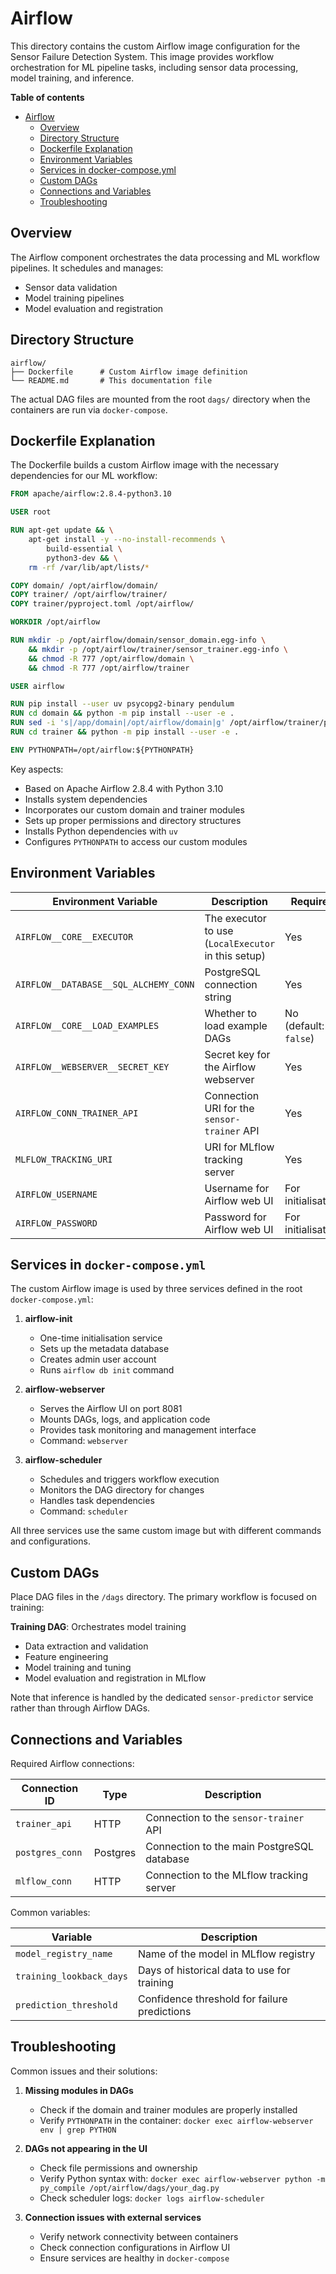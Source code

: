 # Airflow

This directory contains the custom Airflow image configuration for the Sensor Failure Detection System. This image provides workflow orchestration for ML pipeline tasks, including sensor data processing, model training, and inference.

**Table of contents**
- [Airflow](#airflow)
  - [Overview](#overview)
  - [Directory Structure](#directory-structure)
  - [Dockerfile Explanation](#dockerfile-explanation)
  - [Environment Variables](#environment-variables)
  - [Services in docker-compose.yml](#services-in-docker-composeyml)
  - [Custom DAGs](#custom-dags)
  - [Connections and Variables](#connections-and-variables)
  - [Troubleshooting](#troubleshooting)

## Overview

The Airflow component orchestrates the data processing and ML workflow pipelines. It schedules and manages:
- Sensor data validation
- Model training pipelines
- Model evaluation and registration

## Directory Structure

```
airflow/
├── Dockerfile      # Custom Airflow image definition
└── README.md       # This documentation file
```

The actual DAG files are mounted from the root `dags/` directory when the containers are run via `docker-compose`.

## Dockerfile Explanation

The Dockerfile builds a custom Airflow image with the necessary dependencies for our ML workflow:

```dockerfile
FROM apache/airflow:2.8.4-python3.10

USER root

RUN apt-get update && \
    apt-get install -y --no-install-recommends \
        build-essential \
        python3-dev && \
    rm -rf /var/lib/apt/lists/*

COPY domain/ /opt/airflow/domain/
COPY trainer/ /opt/airflow/trainer/
COPY trainer/pyproject.toml /opt/airflow/

WORKDIR /opt/airflow

RUN mkdir -p /opt/airflow/domain/sensor_domain.egg-info \
    && mkdir -p /opt/airflow/trainer/sensor_trainer.egg-info \
    && chmod -R 777 /opt/airflow/domain \
    && chmod -R 777 /opt/airflow/trainer

USER airflow

RUN pip install --user uv psycopg2-binary pendulum
RUN cd domain && python -m pip install --user -e .
RUN sed -i 's|/app/domain|/opt/airflow/domain|g' /opt/airflow/trainer/pyproject.toml
RUN cd trainer && python -m pip install --user -e .

ENV PYTHONPATH=/opt/airflow:${PYTHONPATH}
```

Key aspects:
- Based on Apache Airflow 2.8.4 with Python 3.10
- Installs system dependencies
- Incorporates our custom domain and trainer modules
- Sets up proper permissions and directory structures
- Installs Python dependencies with `uv`
- Configures `PYTHONPATH` to access our custom modules

## Environment Variables

| Environment Variable | Description | Required |
| -------------------- | ----------- | -------- |
| `AIRFLOW__CORE__EXECUTOR` | The executor to use (`LocalExecutor` in this setup) | Yes |
| `AIRFLOW__DATABASE__SQL_ALCHEMY_CONN` | PostgreSQL connection string | Yes |
| `AIRFLOW__CORE__LOAD_EXAMPLES` | Whether to load example DAGs | No (default: `false`) |
| `AIRFLOW__WEBSERVER__SECRET_KEY` | Secret key for the Airflow webserver | Yes |
| `AIRFLOW_CONN_TRAINER_API` | Connection URI for the `sensor-trainer` API | Yes |
| `MLFLOW_TRACKING_URI` | URI for MLflow tracking server | Yes |
| `AIRFLOW_USERNAME` | Username for Airflow web UI | For initialisation |
| `AIRFLOW_PASSWORD` | Password for Airflow web UI | For initialisation |

## Services in `docker-compose.yml`

The custom Airflow image is used by three services defined in the root `docker-compose.yml`:

1. **airflow-init**
   - One-time initialisation service
   - Sets up the metadata database
   - Creates admin user account
   - Runs `airflow db init` command

2. **airflow-webserver**
   - Serves the Airflow UI on port 8081
   - Mounts DAGs, logs, and application code
   - Provides task monitoring and management interface
   - Command: `webserver`

3. **airflow-scheduler**
   - Schedules and triggers workflow execution
   - Monitors the DAG directory for changes
   - Handles task dependencies
   - Command: `scheduler`

All three services use the same custom image but with different commands and configurations.

## Custom DAGs

Place DAG files in the `/dags` directory. The primary workflow is focused on training:

**Training DAG**: Orchestrates model training
   - Data extraction and validation
   - Feature engineering
   - Model training and tuning
   - Model evaluation and registration in MLflow

Note that inference is handled by the dedicated `sensor-predictor` service rather than through Airflow DAGs.

## Connections and Variables

Required Airflow connections:

| Connection ID | Type | Description |
| ------------- | ---- | ----------- |
| `trainer_api` | HTTP | Connection to the `sensor-trainer` API |
| `postgres_conn` | Postgres | Connection to the main PostgreSQL database |
| `mlflow_conn` | HTTP | Connection to the MLflow tracking server |

Common variables:

| Variable | Description |
| -------- | ----------- |
| `model_registry_name` | Name of the model in MLflow registry |
| `training_lookback_days` | Days of historical data to use for training |
| `prediction_threshold` | Confidence threshold for failure predictions |

## Troubleshooting

Common issues and their solutions:

1. **Missing modules in DAGs**
   - Check if the domain and trainer modules are properly installed
   - Verify `PYTHONPATH` in the container: `docker exec airflow-webserver env | grep PYTHON`

2. **DAGs not appearing in the UI**
   - Check file permissions and ownership
   - Verify Python syntax with: `docker exec airflow-webserver python -m py_compile /opt/airflow/dags/your_dag.py`
   - Check scheduler logs: `docker logs airflow-scheduler`

3. **Connection issues with external services**
   - Verify network connectivity between containers
   - Check connection configurations in Airflow UI
   - Ensure services are healthy in `docker-compose`
